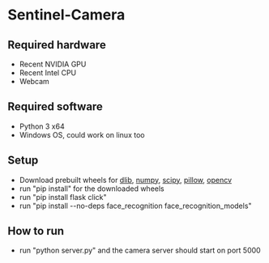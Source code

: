 # Sentinel-Camera

## Required hardware
- Recent NVIDIA GPU
- Recent Intel CPU
- Webcam

## Required software
- Python 3 x64
- Windows OS, could work on linux too

## Setup
- Download prebuilt wheels for [dlib](https://www.dropbox.com/s/rj9yf80vx2glw83/dlib-19.7.0-cp36-cp36m-win_amd64.whl?dl=0), [numpy](https://www.dropbox.com/s/vgag9wcs4pviqnu/numpy-1.13.3%2Bmkl-cp36-cp36m-win_amd64.whl?dl=0), [scipy](https://www.dropbox.com/s/i64t42kct3rdoou/scipy-1.0.0-cp36-cp36m-win_amd64.whl?dl=0), [pillow](https://www.dropbox.com/s/4qlom06k5twuxol/Pillow_SIMD-4.3.0.post0-cp36-cp36m-win_amd64.whl?dl=0), [opencv](https://www.dropbox.com/s/zeha86ofvobjz43/opencv_python-3.3.1%2Bcontrib-cp36-cp36m-win_amd64.whl?dl=0https://www.dropbox.com/s/vgag9wcs4pviqnu/numpy-1.13.3%2Bmkl-cp36-cp36m-win_amd64.whl?dl=0)
- run "pip install" for the downloaded wheels
- run "pip install flask click"
- run "pip install --no-deps face_recognition face_recognition_models"

## How to run
- run "python server.py" and the camera server should start on port 5000
